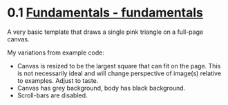 # 0.1 [Fundamentals - fundamentals](https://webglfundamentals.org/webgl/lessons/webgl-fundamentals.html)  

A very basic template that draws a single pink triangle on a full-page canvas.

My variations from example code:
* Canvas is resized to be the largest square that can fit on the page. This is not necessarily ideal and will change perspective of image(s) relative to examples. Adjust to taste.  
* Canvas has grey background, body has black background. 
* Scroll-bars are disabled.  
